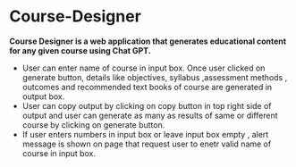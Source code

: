 # Course-Designer
<b>Course Designer is a web application that generates educational content for any given course using Chat GPT.</b>
<ul>
  <li>User can enter name of course in input box. Once user clicked on generate button, details like objectives, syllabus ,assessment methods , outcomes and recommended text books of course are generated in output box.</li>
  <li>User can copy output by clicking on copy button  in top right side of output and user can generate as many as results of same or different course by clicking on generate button.</li>
  <li>If user enters numbers in input box or leave input box empty , alert message is shown on page that request user to enetr valid name of course in input box.</li>
</ul>
